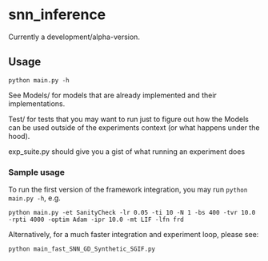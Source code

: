 # snn_inference

Currently a development/alpha-version.

## Usage
`python main.py -h`

See Models/ for models that are already implemented and their implementations.

Test/ for tests that you may want to run just to figure out how the Models can be used outside of the experiments context (or what happens under the hood).

exp_suite.py should give you a gist of what running an experiment does

### Sample usage

To run the first version of the framework integration, you may run `python main.py -h`, e.g.
```
python main.py -et SanityCheck -lr 0.05 -ti 10 -N 1 -bs 400 -tvr 10.0 -rpti 4000 -optim Adam -ipr 10.0 -mt LIF -lfn frd
```

Alternatively, for a much faster integration and experiment loop, please see:
```
python main_fast_SNN_GD_Synthetic_SGIF.py
```
